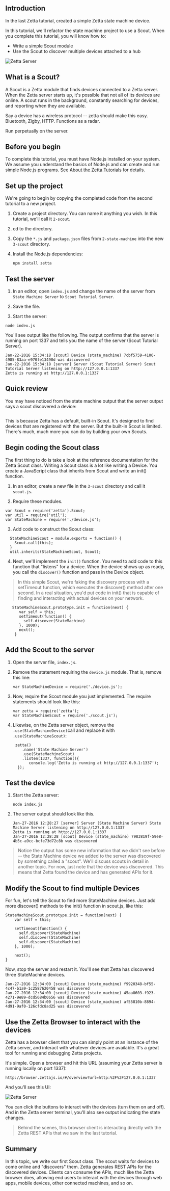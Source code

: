 ## Introduction

In the last Zetta tutorial, created a simple Zetta state machine device.

In this tutorial, we'll refactor the state machine project to use a Scout. When you complete this tutorial, you will know how to:

* Write a simple Scout module
* Use the Scout to discover multiple devices attached to a hub

![Zetta Server](https://github.com/WWitman/zettajs-tutorials/blob/master/images/zetta-scout.png)

## What is a Scout?

A Scout is a Zetta module that finds devices connected to a Zetta server. When the Zetta server starts up, it's possible that not all of its devices are online. A scout runs in the background, constantly searching for devices, and reporting when they are available. 

Say a device has a wireless protocol -- zetta should make this easy. Bluetooth, Zigby, HTTP. Functions as a radar. 

Run perpetually on the server. 


## Before you begin

To complete this tutorial, you must have Node.js installed on your system. We assume you understand the basics of Node.js and can create and run simple Node.js programs. See [About the Zetta Tutorials](https://github.com/WWitman/zettajs-tutorials/blob/master/README.md) for details. 

## Set up the project

We're going to begin by copying the completed code from the second tutorial to a new project. 

1. Create a project directory. You can name it anything you wish. In this tutorial, we'll call it `2-scout`. 

2. cd to the directory.

3. Copy the `*.js` and `package.json` files from `2-state-machine` into the new `3-scout` directory. 

4. Install the Node.js dependencies:

    `npm install zetta`


## Test the server

1. In an editor, open `index.js` and change the name of the server from `State Machine Server` to `Scout Tutorial Server`. 

2. Save the file. 

3. Start the server:

`node index.js`

You'll see output like the following. The output confirms that the server is running on port 1337 and tells you the name of the server (Scout Tutorial Server).

```
Jan-22-2016 15:34:18 [scout] Device (state_machine) 7cbf5759-4106-4985-83aa-e970fe13490d was discovered
Jan-22-2016 15:34:18 [server] Server (Scout Tutorial Server) Scout Tutorial Server listening on http://127.0.0.1:1337
Zetta is running at http://127.0.0.1:1337
```


## Quick review

You may have noticed from the state machine output that the server output says a scout discovered a device:

```Jan-22-2016 15:34:18 [scout] Device (state_machine) 7cbf5759-4106-4985-83aa-e970fe13490d was discovered
```

This is because Zetta has a default, built-in Scout. It's designed to find devices that are registered with the server. But the built-in Scout is limited. There's much, much more you can do by building your own Scouts.

## Begin coding the Scout class

The first thing to do is take a look at the reference documentation for the Zetta Scout class. Writing a Scout class is a lot like writing a Device. You create a JavaScript class that inherits from Scout and write an init() function. 

1. In an editor, create a new file in the `3-scout` directory and call it `scout.js`. 

2. Require these modules. 

  ```
  var Scout = require('zetta').Scout;
  var util = require('util');
  var StateMachine = require('./device.js');
  ```

3. Add code to construct the Scout class:

  ```
    StateMachineScout = module.exports = function() {
      Scout.call(this);
    }
    util.inherits(StateMachineScout, Scout);
  ```

4. Next, we'll implement the `init()` function. You need to add code to this function that "listens" for a device. When the device shows up as ready, you call the `discover()` function and pass in the Device object. 

>In this simple Scout, we're faking the discovery process with a setTimeout function, which executes the discover() method after one second. In a real situation, you'd put code in init() that is capable of finding and interacting with actual devices on your network. 

```
   StateMachineScout.prototype.init = function(next) {
      var self = this;
      setTimeout(function() {
        self.discover(StateMachine)
      }, 1000);
      next();
    }
```



## Add the Scout to the server

1. Open the server file, `index.js`. 
2. Remove the statement requiring the `device.js` module. That is, remove this line:

     `var StateMachineDevice = require('./device.js');`

3. Now, require the Scout module you just implemented. The require statements should look like this:
    ```
    var zetta = require('zetta');
    var StateMachineScout = require('./scout.js');
    ```

3. Likewise, on the Zetta server object, remove the `.use(StateMachineDevice)`call and replace it with `.use(StateMachineScout)`:

    ```
     zetta()
        .name('State Machine Server')
        .use(StateMachineScout)
        .listen(1337, function(){
           console.log('Zetta is running at http://127.0.0.1:1337');
      });
    ```

## Test the device

1. Start the Zetta server: 

    `node index.js`

2. The server output should look like this.  

    ```
    Jan-27-2016 12:28:27 [server] Server (State Machine Server) State Machine Server listening on http://127.0.0.1:1337
    Zetta is running at http://127.0.0.1:1337
    Jan-27-2016 12:28:28 [scout] Device (state_machine) 7983819f-59e8-4b5c-a9cc-bcfe73d72c8b was discovered
    ```

>Notice the output has some new information that we didn't see before -- the State Machine device we added to the server was discovered by something called a "scout". We'll discuss scouts in detail in another topic. For now, just note that the device was discovered. This means that Zetta found the device and has generated APIs for it.

## Modify the Scout to find multiple Devices

For fun, let's tell the Scout to find more StateMachine devices. Just add more discover() methods to the init() function in scout.js, like this:

```
StateMachineScout.prototype.init = function(next) {
    var self = this;

    setTimeout(function() {
      self.discover(StateMachine)
      self.discover(StateMachine)
      self.discover(StateMachine)
    }, 1000);

    next();
}
```

Now, stop the server and restart it. You'll see that Zetta has discovered three StateMachine devices.

```
Jan-27-2016 12:34:00 [scout] Device (state_machine) f9920348-bf55-4c47-b1a9-1c2587620458 was discovered
Jan-27-2016 12:34:00 [scout] Device (state_machine) 45aa8603-f923-4271-9e89-dcd5684b0656 was discovered
Jan-27-2016 12:34:00 [scout] Device (state_machine) af55810b-8894-4d91-9af0-126cfdc8ad25 was discovered
```


## Use the Zetta Browser to interact with the devices

Zetta has a browser client that you can simply point at an instance of the Zetta server, and interact with whatever devices are available. It's a great tool for running and debugging Zetta projects. 

It's simple. Open a browser and hit this URL (assuming your Zetta server is running locally on port 1337):

`http://browser.zettajs.io/#/overview?url=http:%2F%2F127.0.0.1:1337`

And you'll see this UI:

![Zetta Server](https://github.com/WWitman/zettajs-tutorials/blob/master/images/zetta-browser.png)

You can click the buttons to interact with the devices (turn them on and off). And in the Zetta server terminal, you'll also see output indicating the state changes. 

>Behind the scenes, this browser client is interacting directly with the Zetta REST APIs that we saw in the last tutorial. 

## Summary

In this topic, we write our first Scout class. The scout waits for devices to come online and "discovers" them. Zetta generates REST APIs for the discovered devices. Clients can consume the APIs, much like the Zetta browser does, allowing end users to interact with the devices through web apps, mobile devices, other connected machines, and so on. 





